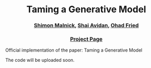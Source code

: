 <h1 style="text-align: center;">
Taming a Generative Model
</h1>

<h3 style="text-align: center;">
<a href="https://www.linkedin.com/in/shimon-malnick-1b8404125/">Shimon Malnick</a>,
<a href="http://www.eng.tau.ac.il/~avidan/"> Shai Avidan</a>,
<a href="https://www.ohadf.com/"> Ohad Fried</a>
</h3>

<h3 style="text-align: center;">
<a href="https://shimonmalnick.github.io/GenTame/">Project Page</a>
</h3>

Official implementation of the paper: Taming a Generative Model

The code will be uploaded soon.